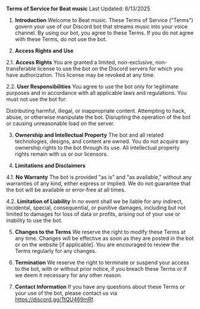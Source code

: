 **Terms of Service for Beat music**
Last Updated: 6/13/2025

1. **Introduction**
Welcome to Beat music. These Terms of Service ("Terms") govern your use of our Discord bot that streams music into your voice channel. By using our bot, you agree to these Terms. If you do not agree with these Terms, do not use the bot.

2. **Access Rights and Use**

2.1. **Access Rights**
You are granted a limited, non-exclusive, non-transferable license to use the bot on the Discord servers for which you have authorization. This license may be revoked at any time.

2.2. **User Responsibilities**
You agree to use the bot only for legitimate purposes and in accordance with all applicable laws and regulations. You must not use the bot for:

Distributing harmful, illegal, or inappropriate content.
Attempting to hack, abuse, or otherwise manipulate the bot.
Disrupting the operation of the bot or causing unreasonable load on the server.

3. **Ownership and Intellectual Property**
The bot and all related technologies, designs, and content are owned. You do not acquire any ownership rights to the bot through its use. All intellectual property rights remain with us or our licensors.

4. **Limitations and Disclaimers**

4.1. **No Warranty**
The bot is provided "as is" and "as available," without any warranties of any kind, either express or implied. We do not guarantee that the bot will be available or error-free at all times.

4.2. **Limitation of Liability**
In no event shall we be liable for any indirect, incidental, special, consequential, or punitive damages, including but not limited to damages for loss of data or profits, arising out of your use or inability to use the bot.

5. **Changes to the Terms**
We reserve the right to modify these Terms at any time. Changes will be effective as soon as they are posted in the bot or on the website [if applicable]. You are encouraged to review the Terms regularly for any changes.

6. **Termination**
We reserve the right to terminate or suspend your access to the bot, with or without prior notice, if you breach these Terms or if we deem it necessary for any other reason.

7. **Contact Information**
If you have any questions about these Terms or your use of the bot, please contact us via https://discord.gg/TtQU469mRf.

